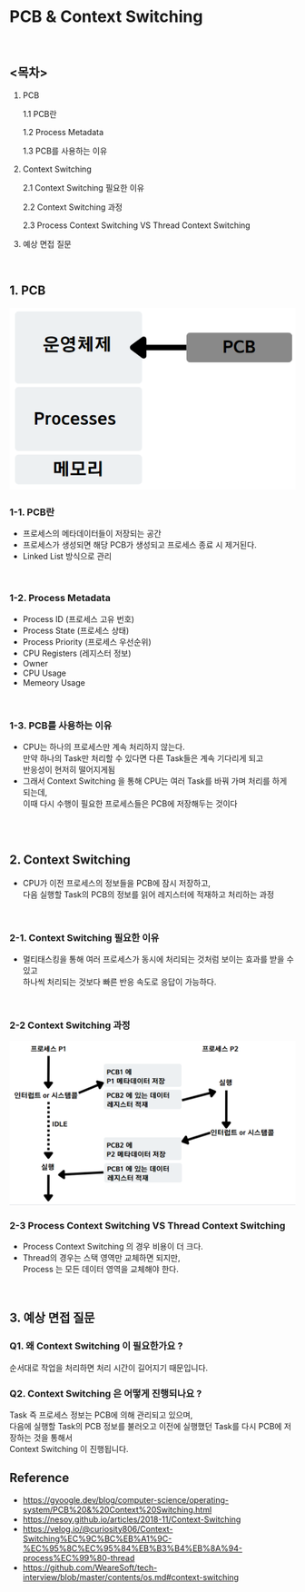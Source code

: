# PCB & Context Switching

<br />

## <목차>
1. PCB

    1.1 PCB란
   
    1.2 Process Metadata

    1.3 PCB를 사용하는 이유
2. Context Switching
    
    2.1 Context Switching 필요한 이유
    
    2.2 Context Switching 과정

    2.3 Process Context Switching VS Thread Context Switching
3. 예상 면접 질문


<br />

## 1. PCB
<img src="img/PCB_1.png" width="550px">


### 1-1. PCB란
- 프로세스의 메타데이터들이 저장되는 공간
- 프로세스가 생성되면 해당 PCB가 생성되고 프로세스 종료 시 제거된다.
- Linked List 방식으로 관리

<br/>

### 1-2. Process Metadata
- Process ID (프로세스 고유 번호)
- Process State (프로세스 상태)
- Process Priority (프로세스 우선순위)
- CPU Registers (레지스터 정보)
- Owner
- CPU Usage
- Memeory Usage

<br/>

### 1-3. PCB를 사용하는 이유

- CPU는 하나의 프로세스만 계속 처리하지 않는다. <br/>
만약 하나의 Task만 처리할 수 있다면 다른 Task들은 계속 기다리게 되고 <br/>
반응성이 현저히 떨어지게됨
- 그래서 Context Switching 을 통해 CPU는 여러 Task를 바꿔 가며 처리를 하게 되는데, <br/>
이때 다시 수행이 필요한 프로세스들은 PCB에 저장해두는 것이다


<br/>
<br/>

## 2. Context Switching

- CPU가 이전 프로세스의 정보들을 PCB에 잠시 저장하고, <br/>
다음 실행할 Task의 PCB의 정보를 읽어 레지스터에 적재하고 처리하는 과정

<br/>

### 2-1. Context Switching 필요한 이유
- 멀티태스킹을 통해 여러 프로세스가 동시에 처리되는 것처럼 보이는 효과를 받을 수 있고 <br/>
하나씩 처리되는 것보다 빠른 반응 속도로 응답이 가능하다.

<br/>

### 2-2 Context Switching 과정

<img src="img/PCB_2.png" width="650px">

<br/> 

### 2-3 Process Context Switching VS Thread Context Switching
- Process Context Switching 의 경우 비용이 더 크다.
- Thread의 경우는 스택 영역만 교체하면 되지만, <br/>
Process 는 모든 데이터 영역을 교체해야 한다.

<br/>

## 3. 예상 면접 질문

### Q1. 왜 Context Switching 이 필요한가요 ?
순서대로 작업을 처리하면 처리 시간이 길어지기 때문입니다.

### Q2. Context Switching 은 어떻게 진행되나요 ?
Task 즉 프로세스 정보는 PCB에 의해 관리되고 있으며, <br/>
다음에 실행할 Task의 PCB 정보를 불러오고 이전에 실행했던 Task를 다시 PCB에 저장하는 것을 통해서 <br/>
Context Switching 이 진행됩니다.


## Reference
- https://gyoogle.dev/blog/computer-science/operating-system/PCB%20&%20Context%20Switching.html
- https://nesoy.github.io/articles/2018-11/Context-Switching
- https://velog.io/@curiosity806/Context-Switching%EC%9C%BC%EB%A1%9C-%EC%95%8C%EC%95%84%EB%B3%B4%EB%8A%94-process%EC%99%80-thread
- https://github.com/WeareSoft/tech-interview/blob/master/contents/os.md#context-switching
